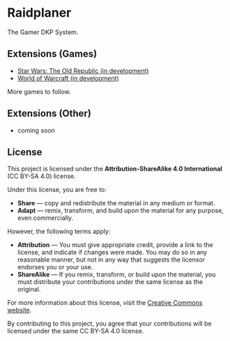 # Raidplaner
The Gamer DKP System.

## Extensions (Games)

- [Star Wars: The Old Republic (in development)](https://github.com/Daries-dev/Raidplaner-Game-SWTOR)
- [World of Warcraft (in development)](https://github.com/Daries-dev/Raidplaner-Game-WOW)

More games to follow.

## Extensions (Other)

- coming soon

## License
This project is licensed under the **Attribution-ShareAlike 4.0 International** (CC BY-SA 4.0) license. 

Under this license, you are free to:

- **Share** — copy and redistribute the material in any medium or format.
- **Adapt** — remix, transform, and build upon the material for any purpose, even commercially.

However, the following terms apply:

- **Attribution** — You must give appropriate credit, provide a link to the license, and indicate if changes were made. You may do so in any reasonable manner, but not in any way that suggests the licensor endorses you or your use.
- **ShareAlike** — If you remix, transform, or build upon the material, you must distribute your contributions under the same license as the original.

For more information about this license, visit the [Creative Commons website](https://creativecommons.org/licenses/by-sa/4.0/).

By contributing to this project, you agree that your contributions will be licensed under the same CC BY-SA 4.0 license.